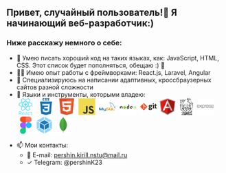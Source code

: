 ## Привет, случайный пользователь!👋 Я начинающий веб-разработчик:)

### Ниже расскажу немного о себе:
- 🚀 Умею писать хороший код на таких языках, как: JavaScript, HTML, CSS. Этот список будет пополняться, обещаю :) 🤣
- 👨‍🎓 Имею опыт работы с фреймворками: React.js, Laravel, Angular
- 💖 Специализируюсь на написании адаптивных, кроссбраузерных сайтов разной сложности
- 🥷 Языки и инструменты, которыми владею: <div>
  <img src="https://github.com/devicons/devicon/blob/master/icons/react/react-original-wordmark.svg" title="React" alt="React" width="40" height="40"/>&nbsp;
  <img src="https://github.com/devicons/devicon/blob/master/icons/css3/css3-plain-wordmark.svg"  title="CSS3" alt="CSS" width="40" height="40"/>&nbsp;
  <img src="https://github.com/devicons/devicon/blob/master/icons/html5/html5-original.svg" title="HTML5" alt="HTML" width="40" height="40"/>&nbsp;
  <img src="https://github.com/devicons/devicon/blob/master/icons/javascript/javascript-original.svg" title="JavaScript" alt="JavaScript" width="40" height="40"/>&nbsp;
  <img src="https://github.com/devicons/devicon/blob/master/icons/mysql/mysql-original-wordmark.svg" title="MySQL"  alt="MySQL" width="40" height="40"/>&nbsp;
  <img src="https://github.com/devicons/devicon/blob/master/icons/nodejs/nodejs-original-wordmark.svg" title="NodeJS" alt="NodeJS" width="40" height="40"/>&nbsp;
  <img src="https://github.com/devicons/devicon/blob/master/icons/git/git-original-wordmark.svg" title="Git" alt="Git" width="40" height="40"/>
    <img src="https://github.com/devicons/devicon/blob/master/icons/angularjs/angularjs-original.svg" title="Git" alt="Git" width="40" height="40"/>
    <img src="https://github.com/devicons/devicon/blob/master/icons/composer/composer-line-wordmark.svg" title="Git" alt="Git" width="40" height="40"/>
        <img src="https://github.com/devicons/devicon/blob/master/icons/express/express-original-wordmark.svg" title="Git" alt="Git" width="40" height="40"/>
        <img src="https://github.com/devicons/devicon/blob/master/icons/figma/figma-original.svg" title="Git" alt="Git" width="40" height="40"/>
        <img src="https://github.com/devicons/devicon/blob/master/icons/webpack/webpack-original.svg" title="Git" alt="Git" width="40" height="40"/>
        <img src="https://github.com/devicons/devicon/blob/master/icons/mongodb/mongodb-original.svg" title="Git" alt="Git" width="40" height="40"/>
</div>

- 📫 Мои контакты:
  * 📩 E-mail: pershin.kirill.nstu@mail.ru
  * ✓ Telegram: @pershinK23
 
 
